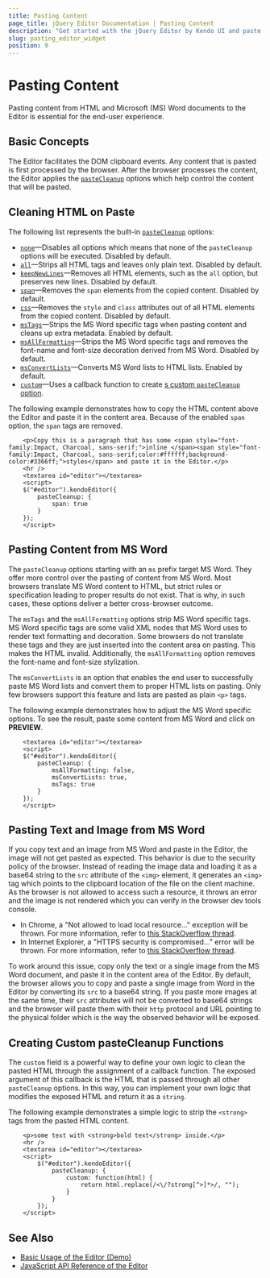 ```yaml
---
title: Pasting Content
page_title: jQuery Editor Documentation | Pasting Content
description: "Get started with the jQuery Editor by Kendo UI and paste content from HTML and MS Word documents."
slug: pasting_editor_widget
position: 9
---
```


# Pasting Content

Pasting content from HTML and Microsoft (MS) Word documents to the Editor is essential for the end-user experience.

## Basic Concepts

The Editor facilitates the DOM clipboard events. Any content that is pasted is first processed by the browser. After the browser processes the content, the Editor applies the [`pasteCleanup`](/api/javascript/ui/editor/configuration/pastecleanup) options which help control the content that will be pasted.

## Cleaning HTML on Paste

The following list represents the built-in [`pasteCleanup`](/api/javascript/ui/editor/configuration/pastecleanup) options:

* [`none`](/api/javascript/ui/editor/configuration/pastecleanup.none)&mdash;Disables all options which means that none of the `pasteCleanup` options will be executed. Disabled by default.
* [`all`](/api/javascript/ui/editor/configuration/pastecleanup.all)&mdash;Strips all HTML tags and leaves only plain text. Disabled by default.
* [`keepNewLines`](/api/javascript/ui/editor/configuration/pastecleanup.keepnewlines)&mdash;Removes all HTML elements, such as the `all` option, but preserves new lines. Disabled by default.
* [`span`](/api/javascript/ui/editor/configuration/pastecleanup.span)&mdash;Removes the `span` elements from the copied content. Disabled by default.
* [`css`](/api/javascript/ui/editor/configuration/pastecleanup.css)&mdash;Removes the `style` and `class` attributes out of all HTML elements from the copied content. Disabled by default.
* [`msTags`](/api/javascript/ui/editor/configuration/pastecleanup.mstags)&mdash;Strips the MS Word specific tags when pasting content and cleans up extra metadata. Enabled by default.
* [`msAllFormatting`](/api/javascript/ui/editor/configuration/pastecleanup.msallformatting)&mdash;Strips the MS Word specific tags and removes the font-name and font-size decoration derived from MS Word. Disabled by default.
* [`msConvertLists`](/api/javascript/ui/editor/configuration/pastecleanup.msconvertlists)&mdash;Converts MS Word lists to HTML lists. Enabled by default.
* [`custom`](/api/javascript/ui/editor/configuration/pastecleanup.custom)&mdash;Uses a callback function to create [s custom `pasteCleanup` option](#create-your-own-pastecleanup-fucntion).

The following example demonstrates how to copy the HTML content above the Editor and paste it in the content area. Because of the enabled `span` option, the `span` tags are removed.

```dojo
    <p>Copy this is a paragraph that has some <span style="font-family:Impact, Charcoal, sans-serif;">inline </span><span style="font-family:Impact, Charcoal, sans-serif;color:#ffffff;background-color:#3366ff;">styles</span> and paste it in the Editor.</p>
    <hr />
    <textarea id="editor"></textarea>
    <script>
    $("#editor").kendoEditor({
        pasteCleanup: {
            span: true
        }
    });
    </script>
````

## Pasting Content from MS Word

The `pasteCleanup` options starting with an `ms` prefix target MS Word. They offer more control over the pasting of content from MS Word. Most browsers translate MS Word content to HTML, but strict rules or specification leading to proper results do not exist. That is why, in such cases, these options deliver a better cross-browser outcome.

The `msTags` and the `msAllFormatting` options strip MS Word specific tags. MS Word specific tags are some valid XML nodes that MS Word uses to render text formatting and decoration. Some browsers do not translate these tags and they are just inserted into the content area on pasting. This makes the HTML invalid. Additionally, the `msAllFormatting` option removes the font-name and font-size stylization.

The `msConvertLists` is an option that enables the end user to successfully paste MS Word lists and convert them to proper HTML lists on pasting. Only few browsers support this feature and lists are pasted as plain `<p>` tags.

The following example demonstrates how to adjust the MS Word specific options. To see the result, paste some content from MS Word and click on **PREVIEW**.

```dojo
    <textarea id="editor"></textarea>
    <script>
    $("#editor").kendoEditor({
        pasteCleanup: {
            msAllFormatting: false,
            msConvertLists: true,
            msTags: true
        }
    });
    </script>
```

## Pasting Text and Image from MS Word

If you copy text and an image from MS Word and paste in the Editor, the image will not get pasted as expected. This behavior is due to the security policy of the browser. Instead of reading the image data and loading it as a base64 string to the `src` attribute of the `<img>` element, it generates an `<img>` tag which points to the clipboard location of the file on the client machine. As the browser is not allowed to access such a resource, it throws an error and the image is not rendered which you can verify in the browser dev tools console.

* In Chrome, a "Not allowed to load local resource..." exception will be thrown. For more information, refer to [this StackOverflow thread](https://stackoverflow.com/questions/39007243/cannot-open-local-file-chrome-not-allowed-to-load-local-resource).
* In Internet Explorer, a "HTTPS security is compromised..." error will be thrown. For more information, refer to [this StackOverflow thread](https://stackoverflow.com/questions/16168132/https-security-is-compromised-error-how-to-fix).

To work around this issue, copy only the text or a single image from the MS Word document, and paste it in the content area of the Editor. By default, the browser allows you to copy and paste a single image from Word in the Editor by converting its `src` to a base64 string. If you paste more images at the same time, their `src` attributes will not be converted to base64 strings and the browser will paste them with their `http` protocol and URL pointing to the physical folder which is the way the observed behavior will be exposed.

## Creating Custom pasteCleanup Functions

The `custom` field is a powerful way to define your own logic to clean the pasted HTML through the assignment of a callback function. The exposed argument of this callback is the HTML that is passed through all other `pasteCleanup` options. In this way, you can implement your own logic that modifies the exposed HTML and return it as a `string`.

The following example demonstrates a simple logic to strip the `<strong>` tags from the pasted HTML content.

```dojo
    <p>some text with <strong>bold text</strong> inside.</p>
    <hr />
    <textarea id="editor"></textarea>
    <script>
        $("#editor").kendoEditor({
            pasteCleanup: {
                custom: function(html) {
                    return html.replace(/<\/?strong[^>]*>/, "");
                }
            }
        });
    </script>
````

## See Also

* [Basic Usage of the Editor (Demo)](https://demos.telerik.com/kendo-ui/editor/index)
* [JavaScript API Reference of the Editor](/api/javascript/ui/editor)
